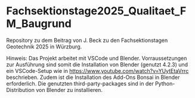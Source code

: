 # Fachsektionstage2025_Qualitaet_FM_Baugrund
Repository zu dem Beitrag von J. Beck zu den Fachsektionstagen Geotechnik 2025 in Würzburg.

Hinweis: Das Projekt arbeitet mit VSCode und Blender. Vorraussetzungen zur Ausführung sind somit die Installation von Blender (genutzt 4.2.3) und ein VSCode-Setup wie in https://www.youtube.com/watch?v=YUytEtaVrrc beschrieben. Zudem ist die Installation des Add-Ons Bonsai in Blender erforderlich. Die genutzten third-party-packages sind in der Python-Distribution von Blender zu installieren.